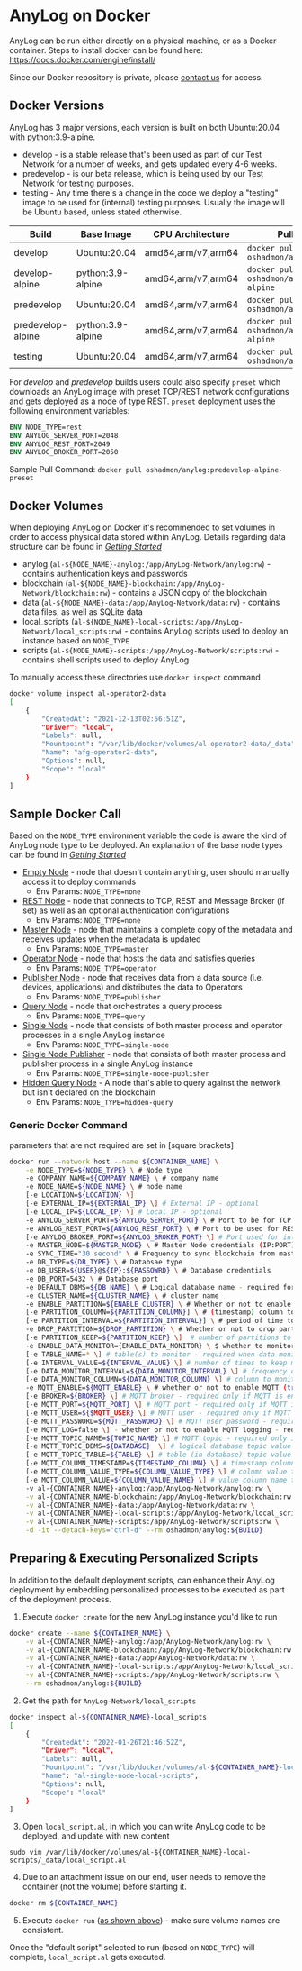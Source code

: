 # AnyLog on Docker 

AnyLog can be run either directly on a physical machine, or as a Docker container.
Steps to install docker can be found here: https://docs.docker.com/engine/install/ 

Since our Docker repository is private, please <a href="mailto:info@anylog.co?subject=Request Docker access">contact us</a> for access.

## Docker Versions
AnyLog has 3 major versions, each version is built on both Ubuntu:20.04 with python:3.9-alpine. 
* develop - is a stable release that's been used as part of our Test Network for a number of weeks, and gets updated every 4-6 weeks.
* predevelop - is our beta release, which is being used by our Test Network for testing purposes.
* testing - Any time there's a change in the code we deploy a "testing" image to be used for (internal) testing purposes. Usually the image will be Ubuntu based, unless stated otherwise.


| Build | Base Image | CPU Architecture | Pull Command | Size | 
|---|---|---|---|---|
| develop | Ubuntu:20.04 | amd64,arm/v7,arm64 | `docker pull oshadmon/anylog:develop` | 664MB | 
| develop-alpine | python:3.9-alpine | amd64,arm/v7,arm64 | `docker pull oshadmon/anylog:develop-alpine` | 460MB| 
| predevelop | Ubuntu:20.04 | amd64,arm/v7,arm64 | `docker pull oshadmon/anylog:predevelop` | ~245MB | 
| predevelop-alpine | python:3.9-alpine | amd64,arm/v7,arm64 | `docker pull oshadmon/anylog:predevelop-alpine` | ~178MB | 
| testing | Ubuntu:20.04 | amd64,arm/v7,arm64 | `docker pull oshadmon/anylog:testing` |

For _develop_ and _predevelop_ builds users could also specify `preset` which downloads an AnyLog image with preset TCP/REST network configurations and gets deployed as a node of type REST. `preset` deployment uses the following environment variables:
```dockerfile 
ENV NODE_TYPE=rest
ENV ANYLOG_SERVER_PORT=2048
ENV ANYLOG_REST_PORT=2049
ENV ANYLOG_BROKER_PORT=2050
```

Sample Pull Command: `docker pull oshadmon/anylog:predevelop-alpine-preset`

## Docker Volumes 
When deploying AnyLog on Docker it's recommended to set volumes in order to access physical data stored within AnyLog. 
Details regarding data structure can be found in _[Getting Started](getting%20started.md#local-directory-structure)_
* anylog (`al-${NODE_NAME}-anylog:/app/AnyLog-Network/anylog:rw`) - contains authentication keys and passwords
* blockchain (`al-${NODE_NAME}-blockchain:/app/AnyLog-Network/blockchain:rw`) - contains a JSON copy of the blockchain
* data (`al-${NODE_NAME}-data:/app/AnyLog-Network/data:rw`) - contains data files, as well as SQLite data
* local_scripts (`al-${NODE_NAME}-local-scripts:/app/AnyLog-Network/local_scripts:rw`) - contains AnyLog scripts used to deploy an instance based on `NODE_TYPE` 
* scripts (`al-${NODE_NAME}-scripts:/app/AnyLog-Network/scripts:rw`) - contains shell scripts used to deploy AnyLog

To manually access these directories use `docker inspect` command
```bash
docker volume inspect al-operator2-data 
[
    {
        "CreatedAt": "2021-12-13T02:56:51Z",
        "Driver": "local",
        "Labels": null,
        "Mountpoint": "/var/lib/docker/volumes/al-operator2-data/_data",
        "Name": "afg-operator2-data",
        "Options": null,
        "Scope": "local"
    }
]
```


## Sample Docker Call
Based on the `NODE_TYPE` environment variable the code is aware the kind of AnyLog node type to be deployed. An explanation of the base node types can be found in _[Getting Started](getting%20started.md#type-of-instances)_ 

* [Empty Node](examples/Docker%20Calls/empty_node.sh) - node that doesn't contain anything, user should manually access it to deploy commands 
  * Env Params: `NODE_TYPE=none`
* [REST Node](examples/Docker%20Calls/rest_node.sh) - node that connects to TCP, REST and Message Broker (if set) as well as an optional authentication configurations 
  * Env Params: `NODE_TYPE=none`
* [Master Node](examples/Docker%20Calls/master_node.sh) - node that maintains a complete copy of the metadata and receives updates when the metadata is updated 
  * Env Params: `NODE_TYPE=master`
* [Operator Node](examples/Docker%20Calls/operator_node.sh) - node that hosts the data and satisfies queries
  * Env Params: `NODE_TYPE=operator`
* [Publisher Node](examples/Docker%20Calls/publisher_node.sh) - node that receives data from a data source (i.e. devices, applications) and distributes the data to Operators 
  * Env Params: `NODE_TYPE=publisher`
* [Query Node](examples/Docker%20Calls/query_node.sh) - node that orchestrates a query process 
  * Env Params: `NODE_TYPE=query`
* [Single Node](examples/Docker%20Calls/single_node.sh) - node that consists of both master process and operator processes in a single AnyLog instance 
  * Env Params: `NODE_TYPE=single-node`
* [Single Node Publisher](examples/Docker%20Calls/single_node_publisher.sh) - node that consists of both master process and publisher process in a single AnyLog instance 
  * Env Params: `NODE_TYPE=single-node-publisher`
* [Hidden Query Node](examples/Docker%20Calls/hidden_query.sh) - A node that's able to query against the network but isn't declared on the blockchain 
  * Env Params: `NODE_TYPE=hidden-query`

### Generic Docker Command 
parameters that are not required are set in [square brackets]
```bash
docker run --network host --name ${CONTAINER_NAME} \
    -e NODE_TYPE=${NODE_TYPE} \ # Node type 
    -e COMPANY_NAME=${COMPANY_NAME} \ # company name 
    -e NODE_NAME=${NODE_NAME} \ # node name
    [-e LOCATION=${LOCATION} \]  
    [-e EXTERNAL_IP=${EXTERNAL_IP} \] # External IP - optional 
    [-e LOCAL_IP=${LOCAL_IP} \] # Local IP - optional 
    -e ANYLOG_SERVER_PORT=${ANYLOG_SERVER_PORT} \ # Port to be for TCP connection
    -e ANYLOG_REST_PORT=${ANYLOG_REST_PORT} \ # Port to be used for REST connections 
    [-e ANYLOG_BROKER_PORT=${ANYLOG_BROKER_PORT} \] # Port used for internal MQTT Broker -- optional  
    -e MASTER_NODE=${MASTER_NODE} \ # Master Node credentials (IP:PORT)
    -e SYNC_TIME="30 second" \ # Frequency to sync blockchain from master 
    -e DB_TYPE=${DB_TYPE} \ # Databsae type 
    -e DB_USER=${USER}@${IP}:${PASSOWRD} \ # Database credentials 
    -e DB_PORT=5432 \ # Database port 
    -e DEFAULT_DBMS=${DB_NAME} \ # Logical database name - required for Operator only
    -e CLUSTER_NAME=${CLUSTER_NAME} \ # cluster name
    -e ENABLE_PARTITION=${ENABLE_CLUSTER} \ # Whether or not to enable data partitioning (true | false) 
    [-e PARTITION_COLUMN=${PARTITION_COLUMN}] \ # (timestamp) column to partition by - required when partition is enabled 
    [-e PARTITION_INTERVAL=${PARTITION_INTERVAL}] \ # period of time to partition by - required when partition is enabled
    -e DROP_PARTITION=${DROP_PARTITION} \ # Whether or not to drop partition (true | false) 
    [-e PARTITION_KEEP=${PARTITION_KEEP} \]  # number of partitions to keep - required if drop partition is enabled 
    -e ENABLE_DATA_MONITOR={ENABLE_DATA_MONITOR} \ $ whether to monitor data (true | false) 
    [-e TABLE_NAME=* \] # table(s) to monitor - required when data monitoring is enabled
    [-e INTERVAL_VALUE=${INTERVAL_VALUE} \] # number of times to keep monitored results - required when data monitoring is enabled
    [-e DATA_MONITOR_INTERVAL=${DATA_MONITOR_INTERVAL} \] # frequency of data monitoring - required when data monitoring is enabled
    [-e DATA_MONITOR_COLUMN=${DATA_MONITOR_COLUMN} \] # column to monitor by - required when data monitoring is enabled
    -e MQTT_ENABLE=${MQTT_ENABLE} \ # whether or not to enable MQTT (true | false)
    [-e BROKER=${BROKER} \] # MQTT broker - required only if MQTT is enabled  
    [-e MQTT_PORT=${MQTT_PORT} \] # MQTT port - required only if MQTT is enabled
    [-e MQTT_USER=${$MQTT_USER} \] # MQTT user - required only if MQTT is enabled
    [-e MQTT_PASSWORD=${MQTT_PASSWORD} \] # MQTT user password - required only if MQTT is enabled 
    [-e MQTT_LOG=false \] - whether or not to enable MQTT logging - required only if MQTT is enabled (true | false)
    [-e MQTT_TOPIC_NAME=${TOPIC_NAME} \] # MQTT topic - required only if MQTT is enabled 
    [-e MQTT_TOPIC_DBMS=${DATABASE}  \] # logical database topic value - required only if MQTT is enabled
    [-e MQTT_TOPIC_TABLE=${TABLE} \] # table (in database) topic value - required only if MQTT is enabled 
    [-e MQTT_COLUMN_TIMESTAMP=${TIMESTAMP_COLUMN} \] # timestamp column topic value - required only if MQTT is enabled
    [-e MQTT_COLUMN_VALUE_TYPE=${COLUMN_VALUE_TYPE} \] # column value type topic value - required only if MQTT is enabled
    [-e MQTT_COLUMN_VALUE=${COLUMN_VALUE_NAME} \] # value column name topic value - required only if MQTT is enabled
    -v al-{CONTAINER_NAME}-anylog:/app/AnyLog-Network/anylog:rw \
    -v al-{CONTAINER_NAME-blockchain:/app/AnyLog-Network/blockchain:rw \
    -v al-{CONTAINER_NAME}-data:/app/AnyLog-Network/data:rw \
    -v al-{CONTAINER_NAME}-local-scripts:/app/AnyLog-Network/local_scripts:rw \
    -v al-{CONTAINER_NAME}-scripts:/app/AnyLog-Network/scripts:rw \
    -d -it --detach-keys="ctrl-d" --rm oshadmon/anylog:${BUILD}
```

## Preparing & Executing Personalized Scripts

In addition to the default deployment scripts, can enhance their AnyLog deployment by embedding personalized processes 
to be executed as part of the deployment process. 

1. Execute `docker create` for the new AnyLog instance you'd like to run
```bash
docker create --name ${CONTAINER_NAME} \
    -v al-{CONTAINER_NAME}-anylog:/app/AnyLog-Network/anylog:rw \
    -v al-{CONTAINER_NAME-blockchain:/app/AnyLog-Network/blockchain:rw \
    -v al-{CONTAINER_NAME}-data:/app/AnyLog-Network/data:rw \
    -v al-{CONTAINER_NAME}-local-scripts:/app/AnyLog-Network/local_scripts:rw \
    -v al-{CONTAINER_NAME}-scripts:/app/AnyLog-Network/scripts:rw \
    --rm oshadmon/anylog:${BUILD}
```

2. Get the path for `AnyLog-Network/local_scripts` 
```bash
docker inspect al-${CONTAINER_NAME}-local_scripts
[
    {
        "CreatedAt": "2022-01-26T21:46:52Z",
        "Driver": "local",
        "Labels": null,
        "Mountpoint": "/var/lib/docker/volumes/al-${CONTAINER_NAME}-local-scripts/_data",
        "Name": "al-single-node-local-scripts",
        "Options": null,
        "Scope": "local"
    }
]
```

3. Open `local_script.al`, in which you can write AnyLog code to be deployed, and update with new content
```shell
sudo vim /var/lib/docker/volumes/al-${CONTAINER_NAME}-local-scripts/_data/local_script.al
```

4. Due to an attachment issue on our end, user needs to remove the container (not the volume) before starting it. 
```bash
docker rm ${CONTAINER_NAME}
```

5. Execute `docker run` ([as shown above](#Generic-Docker-Command)) - make sure volume names are consistent. 
 
Once the "default script" selected to run (based on `NODE_TYPE`) will complete, `local_script.al` gets executed.  
